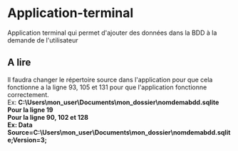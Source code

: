 # Application-terminal
Application terminal qui permet d'ajouter des données dans la BDD à la demande de l'utilisateur
## A lire
Il faudra changer le répertoire source dans l'application pour que cela fonctionne a la ligne 93, 105 et 131 pour que l'application fonctionne correctement.<br/>
Ex: <strong>C:\\Users\\mon_user\\Documents\\mon_dossier\\nomdemabdd.sqlite<strong/> Pour la ligne 19 <br/> 
Pour la ligne 90, 102 et 128 <br/>
Ex: Data Source=C:\\Users\\mon_user\\Documents\\mon_dossier\\nomdemabdd.sqlite;Version=3;
